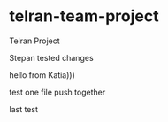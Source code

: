 # telran-team-project
Telran Project

Stepan tested changes

hello from Katia)))

test one file push together

last test